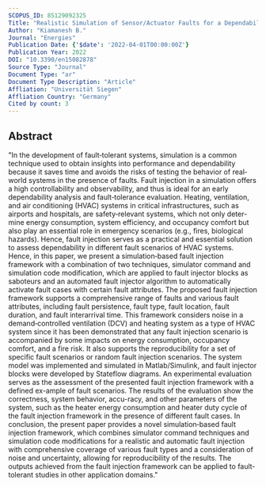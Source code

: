 ```yaml
---
SCOPUS_ID: 85129092325
Title: "Realistic Simulation of Sensor/Actuator Faults for a Dependability Evaluation of Demand‐Controlled Ventilation and Heating Systems"
Author: "Kiamanesh B."
Journal: "Energies"
Publication Date: {'$date': '2022-04-01T00:00:00Z'}
Publication Year: 2022
DOI: "10.3390/en15082878"
Source Type: "Journal"
Document Type: "ar"
Document Type Description: "Article"
Affliation: "Universität Siegen"
Affliation Country: "Germany"
Cited by count: 3
---
```


## Abstract
"In the development of fault‐tolerant systems, simulation is a common technique used to obtain insights into performance and dependability because it saves time and avoids the risks of testing the behavior of real‐world systems in the presence of faults. Fault injection in a simulation offers a high controllability and observability, and thus is ideal for an early dependability analysis and fault‐tolerance evaluation. Heating, ventilation, and air conditioning (HVAC) systems in critical infrastructures, such as airports and hospitals, are safety‐relevant systems, which not only deter-mine energy consumption, system efficiency, and occupancy comfort but also play an essential role in emergency scenarios (e.g., fires, biological hazards). Hence, fault injection serves as a practical and essential solution to assess dependability in different fault scenarios of HVAC systems. Hence, in this paper, we present a simulation‐based fault injection framework with a combination of two techniques, simulator command and simulation code modification, which are applied to fault injector blocks as saboteurs and an automated fault injector algorithm to automatically activate fault cases with certain fault attributes. The proposed fault injection framework supports a comprehensive range of faults and various fault attributes, including fault persistence, fault type, fault location, fault duration, and fault interarrival time. This framework considers noise in a demand‐controlled ventilation (DCV) and heating system as a type of HVAC system since it has been demonstrated that any fault injection scenario is accompanied by some impacts on energy consumption, occupancy comfort, and a fire risk. It also supports the reproducibility for a set of specific fault scenarios or random fault injection scenarios. The system model was implemented and simulated in Matlab/Simulink, and fault injector blocks were developed by Stateflow diagrams. An experimental evaluation serves as the assessment of the presented fault injection framework with a defined ex-ample of fault scenarios. The results of the evaluation show the correctness, system behavior, accu-racy, and other parameters of the system, such as the heater energy consumption and heater duty cycle of the fault injection framework in the presence of different fault cases. In conclusion, the present paper provides a novel simulation‐based fault injection framework, which combines simulator command techniques and simulation code modifications for a realistic and automatic fault injection with comprehensive coverage of various fault types and a consideration of noise and uncertainty, allowing for reproducibility of the results. The outputs achieved from the fault injection framework can be applied to fault‐tolerant studies in other application domains."
